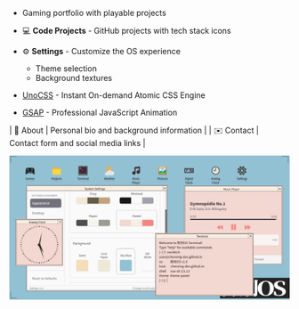 - Gaming portfolio with playable projects
- 💻 **Code Projects** - GitHub projects with tech stack icons
- ⚙️ **Settings** - Customize the OS experience
  - Theme selection
  - Background textures

- [UnoCSS](https://unocss.dev/) - Instant On-demand Atomic CSS Engine
- [GSAP](https://greensock.com/gsap/) - Professional JavaScript Animation

| 👤 About    | Personal bio and background information                   |
| ✉️ Contact  | Contact form and social media links                       |

![陈刑OS Screenshot](./screenshot.png)
